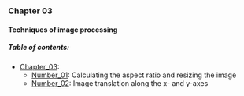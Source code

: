 ### Chapter 03
#### Techniques of image processing

##### Table of contents:
* [Chapter_03](/all/chapter_03):
    * [Number_01](/all/chapter_03/number_01.py): Calculating the aspect ratio and resizing the image
    * [Number_02](/all/chapter_03/number_02.py): Image translation along the x- and y-axes